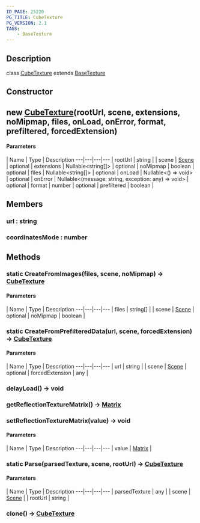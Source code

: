 ```yaml
---
ID_PAGE: 25220
PG_TITLE: CubeTexture
PG_VERSION: 2.1
TAGS:
    - BaseTexture
---
```

## Description

class [CubeTexture](/classes/3.1/CubeTexture) extends [BaseTexture](/classes/3.1/BaseTexture)



## Constructor

## new [CubeTexture](/classes/3.1/CubeTexture)(rootUrl, scene, extensions, noMipmap, files, onLoad, onError, format, prefiltered, forcedExtension)



#### Parameters
 | Name | Type | Description
---|---|---|---
 | rootUrl | string | 
 | scene | [Scene](/classes/3.1/Scene) | 
optional | extensions | Nullable&lt;string[]&gt; | 
optional | noMipmap | boolean | 
optional | files | Nullable&lt;string[]&gt; | 
optional | onLoad | Nullable&lt;() =&gt; void&gt; | 
optional | onError | Nullable&lt;(message: string, exception: any) =&gt; void&gt; | 
optional | format | number | 
optional | prefiltered | boolean | 
## Members

### url : string


### coordinatesMode : number


## Methods

### static CreateFromImages(files, scene, noMipmap) &rarr; [CubeTexture](/classes/3.1/CubeTexture)



#### Parameters
 | Name | Type | Description
---|---|---|---
 | files | string[] | 
 | scene | [Scene](/classes/3.1/Scene) | 
optional | noMipmap | boolean | 
### static CreateFromPrefilteredData(url, scene, forcedExtension) &rarr; [CubeTexture](/classes/3.1/CubeTexture)



#### Parameters
 | Name | Type | Description
---|---|---|---
 | url | string | 
 | scene | [Scene](/classes/3.1/Scene) | 
optional | forcedExtension | any | 
### delayLoad() &rarr; void


### getReflectionTextureMatrix() &rarr; [Matrix](/classes/3.1/Matrix)


### setReflectionTextureMatrix(value) &rarr; void



#### Parameters
 | Name | Type | Description
---|---|---|---
 | value | [Matrix](/classes/3.1/Matrix) | 

### static Parse(parsedTexture, scene, rootUrl) &rarr; [CubeTexture](/classes/3.1/CubeTexture)



#### Parameters
 | Name | Type | Description
---|---|---|---
 | parsedTexture | any | 
 | scene | [Scene](/classes/3.1/Scene) | 
 | rootUrl | string | 
### clone() &rarr; [CubeTexture](/classes/3.1/CubeTexture)


